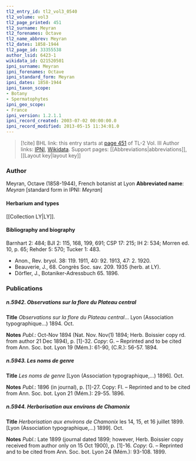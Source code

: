 ```yaml
---
tl2_entry_id: tl2_vol3_0540
tl2_volume: vol3
tl2_page_printed: 451
tl2_surname: Meyran
tl2_forenames: Octave
tl2_name_abbrev: Meyran
tl2_dates: 1858-1944
tl2_page_id: 33355538
author_lsid: 6423-1
wikidata_id: Q21520501
ipni_surname: Meyran
ipni_forenames: Octave
ipni_standard_form: Meyran
ipni_dates: 1858-1944
ipni_taxon_scope: 
- Botany
- Spermatophytes
ipni_geo_scope: 
- France
ipni_version: 1.2.1.1
ipni_record_created: 2003-07-02 00:00:00.0
ipni_record_modified: 2013-05-15 11:34:01.0
---
```


> [!cite] BHL link: this entry starts at [page 451](https://www.biodiversitylibrary.org/page/33355538) of TL-2 Vol. III
> Author links: [IPNI](https://www.ipni.org/a/6423-1), [Wikidata](https://www.wikidata.org/wiki/Q21520501). Support pages: [[Abbreviations|abbreviations]], [[Layout key|layout key]]

### Author

Meyran, Octave (1858-1944), French botanist at Lyon 
**Abbreviated name**: *Meyran* \[standard form in IPNI: *Meyran*\]

#### Herbarium and types

[[Collection LY|LY]].

#### Bibliography and biography

Barnhart 2: 484; BJI 2: 115, 168, 199, 691; CSP 17: 215; IH 2: 534; Morren ed. 10, p. 65; Rehder 5: 570; Tucker 1: 483.
- Anon., Rev. bryol. 38: 119. 1911, 40: 92. 1913, 47: 2. 1920.
- Beauverie, J., 68. Congrès Soc. sav. 209. 1935 (herb. at LY).
- Dörfler, J., Botaniker-Adressbuch 65. 1896.

### Publications

##### n.5942. Observations sur la flore du Plateau central

**Title**
*Observations sur la flore du Plateau central*... Lyon (Association typographique...) 1894. Oct.

**Notes**
*Publ*.: Oct-Nov 1894 (Nat. Nov. Nov(1) 1894; Herb. Boissier copy rd. from author 21 Dec 1894), p. \[1\]-32. *Copy*: G. – Reprinted and to be cited from Ann. Soc. bot. Lyon 19 (Mém.): 61-90, (C.R.): 56-57. 1894.

##### n.5943. Les noms de genre

**Title**
*Les noms de genre* \[Lyon (Association typographique,...) 1896\]. Oct.

**Notes**
*Publ*.: 1896 (in journal), p. \[1\]-27. Copy: FI. – Reprinted and to be cited from Ann. Soc. bot. Lyon 21 (Mém.): 29-55. 1896.

##### n.5944. Herborisation aux environs de Chamonix

**Title**
*Herborisation aux environs de Chamonix* les 14, 15, et 16 juillet 1899. \[Lyon (Association typographique,...) 1899\]. Oct.

**Notes**
*Publ*.: Late 1899 (journal dated 1899; however, Herb. Boissier copy received from author only on 15 Oct 1900), p. \[1\]-16. *Copy*: G. – Reprinted and to be cited from Ann. Soc. bot. Lyon 24 (Mém.): 93-108. 1899.

